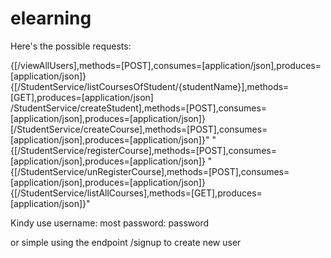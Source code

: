 # elearning
Here's the possible requests:

{[/viewAllUsers],methods=[POST],consumes=[application/json],produces=[application/json]}
{[/StudentService/listCoursesOfStudent/{studentName}],methods=[GET],produces=[application/json]
/StudentService/createStudent],methods=[POST],consumes=[application/json],produces=[application/json]}
[/StudentService/createCourse],methods=[POST],consumes=[application/json],produces=[application/json]}"
 "{[/StudentService/registerCourse],methods=[POST],consumes=[application/json],produces=[application/json]}
"{[/StudentService/unRegisterCourse],methods=[POST],consumes=[application/json],produces=[application/json]}
{[/StudentService/listAllCourses],methods=[GET],produces=[application/json]}"


Kindy use 
username: most
password: password

or simple using the endpoint /signup to create new user
